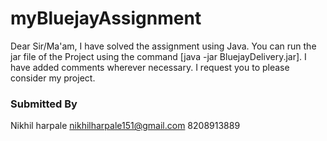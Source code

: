 # myBluejayAssignment

Dear Sir/Ma'am, I have solved the assignment using Java. You can run the jar file of the Project using the command
[java -jar BluejayDelivery.jar]. I have added comments wherever necessary. I request you to please consider my project.

### Submitted By
Nikhil harpale
nikhilharpale151@gmail.com
8208913889
